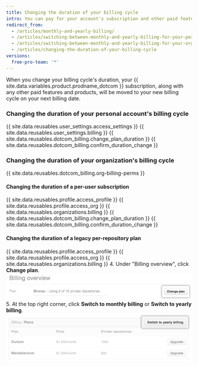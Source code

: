 ```yaml
---
title: Changing the duration of your billing cycle
intro: You can pay for your account's subscription and other paid features and products on a monthly or yearly billing cycle.
redirect_from:
  - /articles/monthly-and-yearly-billing/
  - /articles/switching-between-monthly-and-yearly-billing-for-your-personal-account/
  - /articles/switching-between-monthly-and-yearly-billing-for-your-organization/
  - /articles/changing-the-duration-of-your-billing-cycle
versions:
  free-pro-team: '*'
---
```


When you change your billing cycle's duration, your {{ site.data.variables.product.prodname_dotcom }} subscription, along with any other paid features and products, will be moved to your new billing cycle on your next billing date.

### Changing the duration of your personal account's billing cycle

{{ site.data.reusables.user_settings.access_settings }}
{{ site.data.reusables.user_settings.billing }}
{{ site.data.reusables.dotcom_billing.change_plan_duration }}
{{ site.data.reusables.dotcom_billing.confirm_duration_change }}

### Changing the duration of your organization's billing cycle

{{ site.data.reusables.dotcom_billing.org-billing-perms }}

#### Changing the duration of a per-user subscription

{{ site.data.reusables.profile.access_profile }}
{{ site.data.reusables.profile.access_org }}
{{ site.data.reusables.organizations.billing }}
{{ site.data.reusables.dotcom_billing.change_plan_duration }}
{{ site.data.reusables.dotcom_billing.confirm_duration_change }}

#### Changing the duration of a legacy per-repository plan

{{ site.data.reusables.profile.access_profile }}
{{ site.data.reusables.profile.access_org }}
{{ site.data.reusables.organizations.billing }}
4. Under "Billing overview", click **Change plan**.
  ![Billing overview change plan button](/assets/images/help/billing/billing_overview_change_plan.png)
5. At the top right corner, click **Switch to monthly billing** or **Switch to yearly billing**.
  ![Billing information section](/assets/images/help/billing/settings_billing_organization_plans_switch_to_yearly.png)
